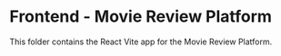 # Frontend - Movie Review Platform

This folder contains the React Vite app for the Movie Review Platform.

